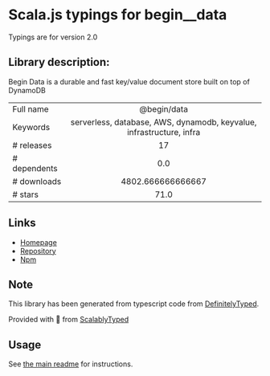 
# Scala.js typings for begin__data

Typings are for version 2.0

## Library description:
Begin Data is a durable and fast key/value document store built on top of DynamoDB

|                    |                 |
| ------------------ | :-------------: |
| Full name          | @begin/data |
| Keywords           | serverless, database, AWS, dynamodb, keyvalue, infrastructure, infra |
| # releases         | 17 |
| # dependents       | 0.0 |
| # downloads        | 4802.666666666667 |
| # stars            | 71.0 |

## Links
- [Homepage](https://begin.com)
- [Repository](https://github.com/beginner-corp/begin-data)
- [Npm](https://www.npmjs.com/package/%40begin%2Fdata)
    


## Note
This library has been generated from typescript code from [DefinitelyTyped](https://definitelytyped.org).

Provided with :purple_heart: from [ScalablyTyped](https://github.com/oyvindberg/ScalablyTyped)

## Usage
See [the main readme](../../readme.md) for instructions.


